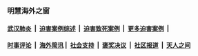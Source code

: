 
### 明慧海外之窗

####  [武汉肺炎](indexes/365.md?t=01262300) &nbsp;|&nbsp;  [迫害案例综述](indexes/328.md?t=01262300) &nbsp;|&nbsp; [迫害致死案例](indexes/277.md?t=01262300)  &nbsp;|&nbsp; [更多迫害案例](indexes/81.md?t=01262300)  &nbsp;|&nbsp; 
####  [时事评论](indexes/251.md?t=01262300) &nbsp;|&nbsp; [海外简讯](indexes/245.md?t=01262300)&nbsp;|&nbsp;  [社会支持](indexes/140.md?t=01262300) &nbsp;|&nbsp; [褒奖决议](indexes/282.md?t=01262300) &nbsp;|&nbsp; [社区报道](indexes/91.md?t=01262300)  &nbsp;|&nbsp; [天人之间](indexes/78.md?t=01262300) 

